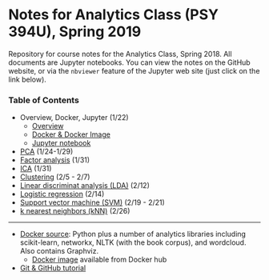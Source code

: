 # Notes for Analytics Class (PSY 394U), Spring 2019

Repository for course notes for the Analytics Class, Spring 2018. All documents are Jupyter notebooks. You can view the notes on the GitHub website, or via the `nbviewer` feature of the Jupyter web site (just click on the link below).


### Table of Contents
* Overview, Docker, Jupyter (1/22)
  * [Overview](https://nbviewer.jupyter.org/github/sathayas/JupyterAnalyticsSpring2019/blob/master/Intro.ipynb)
  * [Docker & Docker Image](https://nbviewer.jupyter.org/github/sathayas/JupyterAnalyticsSpring2019/blob/master/Docker.ipynb)
  * [Jupyter notebook](https://nbviewer.jupyter.org/github/sathayas/JupyterAnalyticsSpring2019/blob/master/Jupyter.ipynb)
* [PCA](https://nbviewer.jupyter.org/github/sathayas/JupyterAnalyticsSpring2019/blob/master/PCA.ipynb) (1/24-1/29)
* [Factor analysis](https://nbviewer.jupyter.org/github/sathayas/JupyterAnalyticsSpring2019/blob/master/FactorAnalysis.ipynb) (1/31)
* [ICA](https://nbviewer.jupyter.org/github/sathayas/JupyterAnalyticsSpring2019/blob/master/ICA.ipynb) (1/31)
* [Clustering](https://nbviewer.jupyter.org/github/sathayas/JupyterAnalyticsSpring2019/blob/master/Clustering.ipynb) (2/5 - 2/7)
* [Linear discriminat analysis (LDA)](https://nbviewer.jupyter.org/github/sathayas/JupyterAnalyticsSpring2019/blob/master/LinDisc.ipynb) (2/12)
* [Logistic regression](https://nbviewer.jupyter.org/github/sathayas/JupyterAnalyticsSpring2019/blob/master/Logistic.ipynb) (2/14)
* [Support vector machine (SVM)](https://nbviewer.jupyter.org/github/sathayas/JupyterAnalyticsSpring2019/blob/master/SVM.ipynb) (2/19 - 2/21)
* [k nearest neighbors (kNN)](https://nbviewer.jupyter.org/github/sathayas/JupyterAnalyticsSpring2019/blob/master/NearestNeighbor.ipynb) (2/26)
 
***
 
* [Docker source](https://github.com/sathayas/DockerSourceLibrary/edit/master/Analytics): Python plus a number of analytics libraries including scikit-learn, networkx, NLTK (with the book corpus), and wordcloud. Also contains Graphviz.
   * [Docker image](https://cloud.docker.com/u/sathayas/repository/docker/sathayas/python-analytics-bundle) available from Docker hub
* [Git & GitHub tutorial](https://nbviewer.jupyter.org/github/sathayas/JupyterPythonFall2018/blob/master/Git.ipynb)
